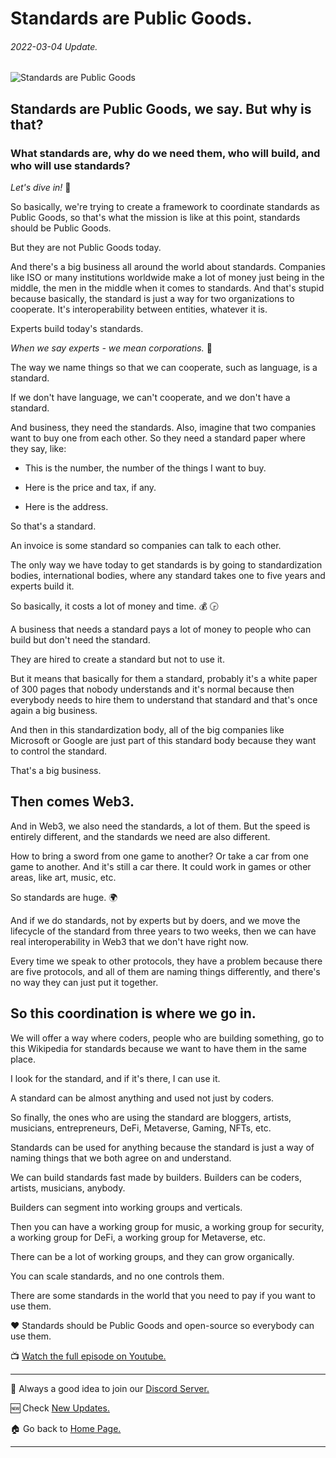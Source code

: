 # Standards are Public Goods.
###### 2022-03-04 Update.



![Standards are Public Goods](https://github.com/Unite-DAO/Documentation/blob/main/assets/Standards%20are%20Public%20Goods.png)



## Standards are Public Goods, we say. But why is that? 

### What standards are, why do we need them, who will build, and who will use standards? 

*Let's dive in!* 🚀

So basically, we're trying to create a framework to coordinate standards as Public Goods, so that's what the mission is like at this point, standards should be Public Goods.

But they are not Public Goods today. 

And there's a big business all around the world about standards. 
Companies like ISO or many institutions worldwide make a lot of money just being in the middle, the men in the middle when it comes to standards. And that's stupid because basically, the standard is just a way for two organizations to cooperate. It's interoperability between entities, whatever it is.

Experts build today's standards. 

*When we say experts - we mean corporations.* 💼

The way we name things so that we can cooperate, such as language, is a standard.

If we don't have language, we can't cooperate, and we don't have a standard.

And business, they need the standards. Also, imagine that two companies want to buy one from each other. So they need a standard paper where they say, like: 

- This is the number, the number of the things I want to buy.

- Here is the price and tax, if any. 

- Here is the address. 

So that's a standard. 

An invoice is some standard so companies can talk to each other. 

The only way we have today to get standards is by going to standardization bodies, international bodies, where any standard takes one to five years and experts build it. 

So basically, it costs a lot of money and time. 💰 🕞

A business that needs a standard pays a lot of money to people who can build but don't need the standard.

They are hired to create a standard but not to use it. 

But it means that basically for them a standard, probably it's a white paper of 300 pages that nobody understands and it's normal because then everybody needs to hire them to understand that standard and that's once again a big business. 

And then in this standardization body, all of the big companies like Microsoft or Google are just part of this standard body because they want to control the standard.

That's a big business. 

## Then comes Web3.

And in Web3, we also need the standards, a lot of them. 
But the speed is entirely different, and the standards we need are also different. 

How to bring a sword from one game to another?
Or take a car from one game to another. 
And it's still a car there. 
It could work in games or other areas, like art, music, etc.

So standards are huge. 🌍

And if we do standards, not by experts but by doers, and we move the lifecycle of the standard from three years to two weeks, then we can have real interoperability in Web3  that we don't have right now.

Every time we speak to other protocols, they have a problem because there are five protocols, and all of them are naming things differently, and there's no way they can just put it together.

## So this coordination is where we go in. 

We will offer a way where coders, people who are building something, go to this Wikipedia for standards because we want to have them in the same place. 

I look for the standard, and if it's there, I can use it.

A standard can be almost anything and used not just by coders.

So finally, the ones who are using the standard are bloggers, artists, musicians, entrepreneurs, DeFi, Metaverse, Gaming, NFTs, etc.

Standards can be used for anything because the standard is just a way of naming things that we both agree on and understand.

We can build standards fast made by builders. Builders can be coders, artists, musicians, anybody.

Builders can segment into working groups and verticals.

Then you can have a working group for music, a working group for security, a working group for DeFi, a working group for Metaverse, etc.

There can be a lot of working groups, and they can grow organically. 

You can scale standards, and no one controls them. 

There are some standards in the world that you need to pay if you want to use them.

❤️ Standards should be Public Goods and open-source so everybody can use them.



📺 [Watch the full episode on Youtube.](https://www.youtube.com/watch?v=563j_mqu1N0)



***

💬 Always a good idea to join our [Discord Server.](https://discord.gg/7RwPerFPe8)

🆕 Check [New Updates.](https://github.com/Unite-DAO/Documentation/tree/main/updates)

🏠 Go back to [Home Page.](https://github.com/Unite-DAO/Documentation)

***

